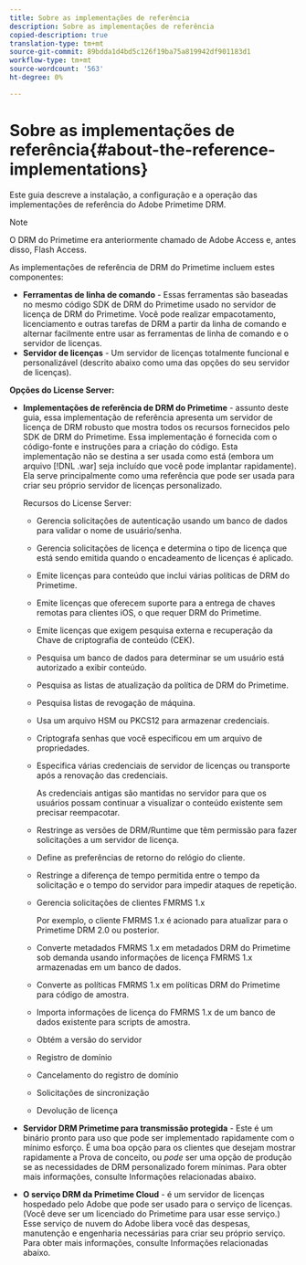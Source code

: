 ```yaml
---
title: Sobre as implementações de referência
description: Sobre as implementações de referência
copied-description: true
translation-type: tm+mt
source-git-commit: 89bdda1d4bd5c126f19ba75a819942df901183d1
workflow-type: tm+mt
source-wordcount: '563'
ht-degree: 0%

---
```



# Sobre as implementações de referência{#about-the-reference-implementations}

Este guia descreve a instalação, a configuração e a operação das implementações de referência do Adobe Primetime DRM.

>[!NOTE]
>
>O DRM do Primetime era anteriormente chamado de Adobe Access e, antes disso, Flash Access.

As implementações de referência de DRM do Primetime incluem estes componentes:

* **Ferramentas de linha de comando**  - Essas ferramentas são baseadas no mesmo código SDK de DRM do Primetime usado no servidor de licença de DRM do Primetime. Você pode realizar empacotamento, licenciamento e outras tarefas de DRM a partir da linha de comando e alternar facilmente entre usar as ferramentas de linha de comando e o servidor de licenças.
* **Servidor de licenças**  - Um servidor de licenças totalmente funcional e personalizável (descrito abaixo como uma das opções do seu servidor de licenças).

**Opções do License Server:**

* **Implementações de referência de DRM do Primetime**  - assunto deste guia, essa implementação de referência apresenta um servidor de licença de DRM robusto que mostra todos os recursos fornecidos pelo SDK de DRM do Primetime. Essa implementação é fornecida com o código-fonte e instruções para a criação do código. Esta implementação não se destina a ser usada como está (embora um arquivo [!DNL .war] seja incluído que você pode implantar rapidamente). Ela serve principalmente como uma referência que pode ser usada para criar seu próprio servidor de licenças personalizado.

   Recursos do License Server:

   * Gerencia solicitações de autenticação usando um banco de dados para validar o nome de usuário/senha.
   * Gerencia solicitações de licença e determina o tipo de licença que está sendo emitida quando o encadeamento de licenças é aplicado.
   * Emite licenças para conteúdo que inclui várias políticas de DRM do Primetime.
   * Emite licenças que oferecem suporte para a entrega de chaves remotas para clientes iOS, o que requer DRM do Primetime.
   * Emite licenças que exigem pesquisa externa e recuperação da Chave de criptografia de conteúdo (CEK).
   * Pesquisa um banco de dados para determinar se um usuário está autorizado a exibir conteúdo.
   * Pesquisa as listas de atualização da política de DRM do Primetime.
   * Pesquisa listas de revogação de máquina.
   * Usa um arquivo HSM ou PKCS12 para armazenar credenciais.
   * Criptografa senhas que você especificou em um arquivo de propriedades.
   * Especifica várias credenciais de servidor de licenças ou transporte após a renovação das credenciais.

      As credenciais antigas são mantidas no servidor para que os usuários possam continuar a visualizar o conteúdo existente sem precisar reempacotar.
   * Restringe as versões de DRM/Runtime que têm permissão para fazer solicitações a um servidor de licença.
   * Define as preferências de retorno do relógio do cliente.
   * Restringe a diferença de tempo permitida entre o tempo da solicitação e o tempo do servidor para impedir ataques de repetição.
   * Gerencia solicitações de clientes FMRMS 1.x

      Por exemplo, o cliente FMRMS 1.x é acionado para atualizar para o Primetime DRM 2.0 ou posterior.
   * Converte metadados FMRMS 1.x em metadados DRM do Primetime sob demanda usando informações de licença FMRMS 1.x armazenadas em um banco de dados.
   * Converte as políticas FMRMS 1.x em políticas DRM do Primetime para código de amostra.
   * Importa informações de licença do FMRMS 1.x de um banco de dados existente para scripts de amostra.
   * Obtém a versão do servidor
   * Registro de domínio
   * Cancelamento do registro de domínio
   * Solicitações de sincronização
   * Devolução de licença

* **Servidor DRM Primetime para transmissão protegida**  - Este é um binário pronto para uso que pode ser implementado rapidamente com o mínimo esforço. É uma boa opção para os clientes que desejam mostrar rapidamente a Prova de conceito, ou *pode* ser uma opção de produção se as necessidades de DRM personalizado forem mínimas. Para obter mais informações, consulte Informações relacionadas abaixo.

* **O serviço DRM da Primetime Cloud**  - é um servidor de licenças hospedado pelo Adobe que pode ser usado para o serviço de licenças. (Você deve ser um licenciado do Primetime para usar esse serviço.) Esse serviço de nuvem do Adobe libera você das despesas, manutenção e engenharia necessárias para criar seu próprio serviço. Para obter mais informações, consulte Informações relacionadas abaixo.

